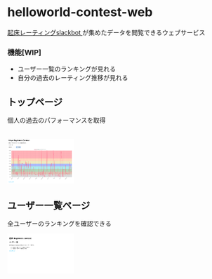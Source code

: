 # helloworld-contest-web
  
<a href="https://github.com/hibari2357/rating-hello-world-bot"> 起床レーティングslackbot </a>が集めたデータを閲覧できるウェブサービス  


### 機能[WIP]
- ユーザー一覧のランキングが見れる
- 自分の過去のレーティング推移が見れる


## トップページ
個人の過去のパフォーマンスを取得  
　　

<img src="https://raw.githubusercontent.com/hibari2357/helloworld-contest-web/image/top.png" width="30%">
　　

## ユーザー一覧ページ
全ユーザーのランキングを確認できる
　　

<img src="https://raw.githubusercontent.com/hibari2357/helloworld-contest-web/image/users.png" width="30%">